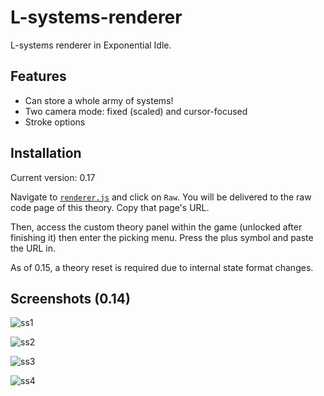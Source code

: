 # L-systems-renderer

L-systems renderer in Exponential Idle.

## Features

- Can store a whole army of systems!
- Two camera mode: fixed (scaled) and cursor-focused
- Stroke options

## Installation

Current version: 0.17

Navigate to [`renderer.js`](./renderer.js) and click on `Raw`. You will be
delivered to the raw code page of this theory. Copy that page's URL.

Then, access the custom theory panel within the game (unlocked after finishing
it) then enter the picking menu. Press the plus symbol and paste the URL in.

As of 0.15, a theory reset is required due to internal state format changes.

## Screenshots (0.14)

![ss1](screenshots/screenshot_19.jpg "Screenshot 1")

![ss2](screenshots/screenshot_17.jpg "Screenshot 2")

![ss3](screenshots/screenshot_16.jpg "Screenshot 3")

![ss4](screenshots/screenshot_14.jpg "Screenshot 4")
